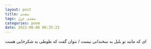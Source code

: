 ```yaml
---
layout: post
title: سعدی
tags: سعدی غزل
categories: poem
date: 2022-06-06 06:35:23
---
```


ای که مانند تو بلبل به سخندانی نیست / نتوان گفت که طوطی به شکرخایی هست
